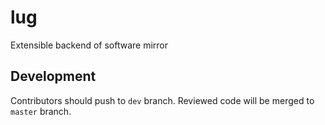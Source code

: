 # lug
Extensible backend of software mirror

## Development

Contributors should push to `dev` branch. Reviewed code will be merged to `master` branch.
